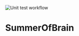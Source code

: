 ![Unit test workflow](https://github.com/UWB-Biocomputing/SummerOfBrain/workflows/Unit%20Tests/badge.svg)

# SummerOfBrain

